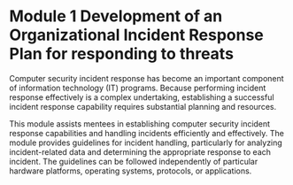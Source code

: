 # Module 1 Development of an Organizational Incident Response Plan for responding to threats
Computer security incident response has become an important component of information technology (IT) programs. Because performing incident response effectively is a complex undertaking, establishing a successful incident response capability requires substantial planning and resources.

This module assists mentees in establishing computer security incident response capabilities and handling incidents efficiently and effectively. The module provides guidelines for incident handling, particularly for analyzing incident-related data and determining the appropriate response to each incident. The guidelines can be followed independently of particular hardware platforms, operating systems, protocols, or applications.
